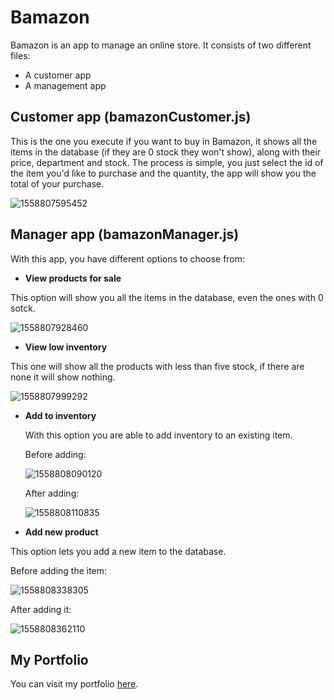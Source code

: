 # Bamazon

Bamazon is an app to manage an online store. It consists of two different files:

* A customer app
* A management app



## Customer app (bamazonCustomer.js)

This is the one you execute if you want to buy in Bamazon, it shows all the items in the database (if they are 0 stock they won't show), along with their price, department and stock. The process is simple, you just select the id of the item you'd like to purchase and the quantity, the app will show you the total of your purchase.

![1558807595452](C:\Users\ALDO-XPS\AppData\Roaming\Typora\typora-user-images\1558807595452.png)



## Manager app (bamazonManager.js)

With this app, you have different options to choose from:



* **View products for sale**

This option will show you all the items in the database, even the ones with 0 sotck.



![1558807928460](C:\Users\ALDO-XPS\AppData\Roaming\Typora\typora-user-images\1558807928460.png)



* **View low inventory**

This one will show all the products with less than five stock, if there are none it will show nothing.

![1558807999292](C:\Users\ALDO-XPS\AppData\Roaming\Typora\typora-user-images\1558807999292.png)



* **Add to inventory**

  With this option you are able to add inventory to an existing item.

  

  Before adding:

  

  ![1558808090120](C:\Users\ALDO-XPS\AppData\Roaming\Typora\typora-user-images\1558808090120.png)

  

  After adding:

  

  ![1558808110835](C:\Users\ALDO-XPS\AppData\Roaming\Typora\typora-user-images\1558808110835.png)

  

* **Add new product**

This option lets you add a new item to the database.

Before adding the item:



![1558808338305](C:\Users\ALDO-XPS\AppData\Roaming\Typora\typora-user-images\1558808338305.png)



After adding it:



![1558808362110](C:\Users\ALDO-XPS\AppData\Roaming\Typora\typora-user-images\1558808362110.png)



## My Portfolio

You can visit my portfolio [here](https://aldoglez34.github.io/myportfolio/).